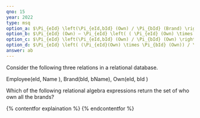 ```yaml
---
qno: 15
year: 2022
type: msq
option_a: $\Pi_{eId} \left(\Pi_{eId,bId} (Own) / \Pi_{bId} (Brand) \right)$
option_b: $\Pi_{eId} (Own) – \Pi_{eId} \left( ( \Pi_{eId} (Own) \times \Pi_{bId} (Brand)) – \Pi_{eId,bId} (Own)\right)$
option_c: $\Pi_{eId} \left(\Pi_{eId,bId} (Own) / \Pi_{bId} (Own) \right)$
option_d: $\Pi_{eId} \left( (\Pi_{eId}(Own) \times \Pi_{bId} (Own)) / \Pi_{bId} (Brand) \right)$
answer: ab
---
```


Consider the following three relations in a relational database.

Employee(eId, Name ), Brand(bId, bName), Own(eId, bId )

Which of the following relational algebra expressions return the set of who own all the brands?

{% contentfor explaination %}
{% endcontentfor %}